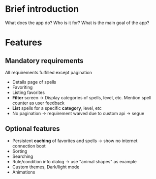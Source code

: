 # Brief introduction
What does the app do? Who is it for? What is the main goal of the app?
# Features
## Mandatory requirements
All requirements fulfilled except pagination
* Details page of spells
* Favoriting
* Listing favorites
* **Filter** screen -> Display categories of spells, level, etc. Mention spell counter as user feedback
* **List** spells for a specific **category**, level, etc
* No pagination -> requirement waived due to custom api -> segue

## Optional features
* Persistent **caching** of favorites and spells -> show no internet connection boot
* Sorting
* Searching
* Rule/condition info dialog -> use "animal shapes" as example
* Custom themes, Dark/light mode
* Animations

